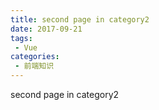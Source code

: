 ```yaml
---
title: second page in category2
date: 2017-09-21
tags:
 - Vue
categories:
 - 前端知识
---
```


second page in category2